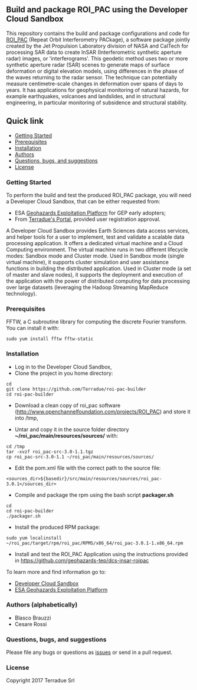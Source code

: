 ## Build and package ROI_PAC using the Developer Cloud Sandbox

This repository contains the build and package configurations and code for [ROI_PAC](http://www.openchannelfoundation.org/projects/ROI_PAC) (Repeat Orbit Interferometry PACkage), a software package jointly created by the Jet Propulsion Laboratory division of NASA and CalTech for processing SAR data to create InSAR (Interferometric synthetic aperture radar) images, or 'interferograms'. This geodetic method uses two or more synthetic aperture radar (SAR) scenes to generate maps of surface deformation or digital elevation models, using differences in the phase of the waves returning to the radar sensor. The technique can potentially measure centimetre-scale changes in deformation over spans of days to years. It has applications for geophysical monitoring of natural hazards, for example earthquakes, volcanoes and landslides, and in structural engineering, in particular monitoring of subsidence and structural stability.

## Quick link

* [Getting Started](#getting-started)
* [Prerequisites](#prerequisites)
* [Installation](#installation)
* [Authors](#authors)
* [Questions, bugs, and suggestions](#questions)
* [License](#license)

### <a name="getting-started"></a>Getting Started

To perform the build and test the produced ROI_PAC package, you will need a Developer Cloud Sandbox, that can be either requested from:
* ESA [Geohazards Exploitation Platform](https://geohazards-tep.eo.esa.int) for GEP early adopters;
* From [Terradue's Portal](http://www.terradue.com/partners), provided user registration approval.

A Developer Cloud Sandbox provides Earth Sciences data access services, and helper tools for a user to implement, test and validate a scalable data processing application. It offers a dedicated virtual machine and a Cloud Computing environment.
The virtual machine runs in two different lifecycle modes: Sandbox mode and Cluster mode.
Used in Sandbox mode (single virtual machine), it supports cluster simulation and user assistance functions in building the distributed application.
Used in Cluster mode (a set of master and slave nodes), it supports the deployment and execution of the application with the power of distributed computing for data processing over large datasets (leveraging the Hadoop Streaming MapReduce technology).

### <a name="prerequisites"></a> Prerequisites 

FFTW, a C subroutine library for computing the discrete Fourier transform.
You can install it with:

```
sudo yum install fftw fftw-static
```

### <a name="installation"></a>Installation

* Log in to the Developer Cloud Sandbox,
* Clone the project in you home directory:

```
cd 
git clone https://github.com/Terradue/roi-pac-builder
cd roi-pac-builder
```

* Download a clean copy of roi_pac software (http://www.openchannelfoundation.com/projects/ROI_PAC) and store it into /tmp,

* Untar and copy it in the source folder directory **~/roi_pac/main/resources/sources/** with:

```
cd /tmp
tar -xvzf roi_pac-src-3.0-1.1.tgz
cp roi_pac-src-3.0-1.1 ~/roi_pac/main/resources/sources/
```

* Edit the pom.xml file with the correct path to the source file:

```
<sources_dir>${basedir}/src/main/resources/sources/roi_pac-3.0.1</sources_dir>
```

* Compile and package the rpm using the bash script **packager.sh**

```
cd
cd roi-pac-builder
./packager.sh
```

* Install the produced RPM package:

```
sudo yum localinstall ~/roi_pac/target/rpm/roi_pac/RPMS/x86_64/roi_pac-3.0.1-1.x86_64.rpm
```

* Install and test the ROI_PAC Application using the instructions provided in https://github.com/geohazards-tep/dcs-insar-roipac

To learn more and find information go to:

* [Developer Cloud Sandbox](http://docs.terradue.com/developer-sandbox)
* [ESA Geohazards Exploitation Platform](https://geohazards-tep.eo.esa.int)

### <a name="authors"></a>Authors (alphabetically)

* Blasco Brauzzi
* Cesare Rossi

### <a name="questions"></a>Questions, bugs, and suggestions

Please file any bugs or questions as [issues](https://github.com/Terradue/roi-pac-builder) or send in a pull request.

### <a name="license"></a>License

Copyright 2017 Terradue Srl